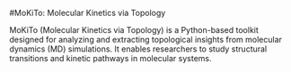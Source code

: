 #MoKiTo: Molecular Kinetics via Topology

MoKiTo (Molecular Kinetics via Topology) is a Python-based toolkit designed for analyzing and extracting topological insights from molecular dynamics (MD) simulations. It enables researchers to study structural transitions and kinetic pathways in molecular systems.
